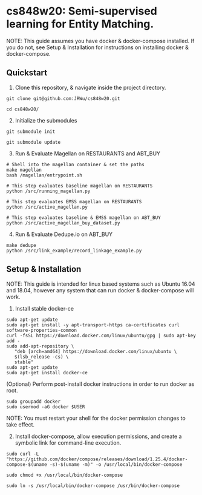 # cs848w20: Semi-supervised learning for Entity Matching.
NOTE: This guide assumes you have docker & docker-compose installed. If you do not, see Setup & Installation for instructions on installing docker & docker-compose.



## Quickstart
1. Clone this repository, & navigate inside the project directory.
```
git clone git@github.com:JRWu/cs848w20.git

cd cs848w20/
```

2. Initialize the submodules
```
git submodule init

git submodule update
```

3. Run & Evaluate Magellan on RESTAURANTS and ABT_BUY
```
# Shell into the magellan container & set the paths
make magellan
bash /magellan/entrypoint.sh

# This step evaluates baseline magellan on RESTAURANTS
python /src/running_magellan.py

# This step evaluates EMSS magellan on RESTAURANTS
python /src/active_magellan.py

# This step evaluates baseline & EMSS magellan on ABT_BUY
python /src/active_magellan_buy_dataset.py

```

4. Run & Evaluate Dedupe.io on ABT_BUY
```
make dedupe
python /src/link_example/record_linkage_example.py
```




## Setup & Installation
NOTE: This guide is intended for linux based systems such as Ubuntu 16.04 and 18.04, however any system that can run docker & docker-compose will work.

1. Install stable docker-ce
```
sudo apt-get update
sudo apt-get install -y apt-transport-https ca-certificates curl software-properties-common
curl -fsSL https://download.docker.com/linux/ubuntu/gpg | sudo apt-key add - 
sudo add-apt-repository \
   "deb [arch=amd64] https://download.docker.com/linux/ubuntu \
   $(lsb_release -cs) \
   stable"
sudo apt-get update
sudo apt-get install docker-ce
```

(Optional) Perform post-install docker instructions in order to run docker as root.
```
sudo groupadd docker
sudo usermod -aG docker $USER
```
NOTE: You must restart your shell for the docker permission changes to take effect.

2. Install docker-compose, allow execution permissions, and create a symbolic link for command-line execution.
```
sudo curl -L "https://github.com/docker/compose/releases/download/1.25.4/docker-compose-$(uname -s)-$(uname -m)" -o /usr/local/bin/docker-compose

sudo chmod +x /usr/local/bin/docker-compose

sudo ln -s /usr/local/bin/docker-compose /usr/bin/docker-compose
```
